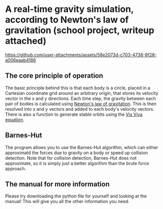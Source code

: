 # A real-time gravity simulation, according to Newton's law of gravitation (school project, writeup attached)

https://github.com/user-attachments/assets/58e2073d-c703-4738-8f28-a006eaab4186

## The core principle of operation
The basic principle behind this is that each body is a circle, placed in a Cartesian coordinate grid around an arbitrary origin, that stores its velocity vector in the x and y directions. 
Each time step, the gravity between each pair of bodies is calculated using [Newton's law of gravitation](https://en.wikipedia.org/wiki/Newton%27s_law_of_universal_gravitation).
This is then resolved into x and y vectors and added to each body's velocity vectors. There is also a function to generate stable orbits using the [Vis Viva equation](https://en.wikipedia.org/wiki/Vis-viva_equation). 

## Barnes-Hut
The program allows you to use the Barnes-Hut algorithm, which can either approximatd the forces due to gravity on a body or speed up collision detection. Note that for collision detection, Barnes-Hut does not approximate, so it is simply just a better algorithm than the brute force approach.

## The manual for more information
Please try downloading the python file for yourself and looking at the manual! This will give you all the other information you need.
